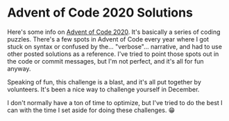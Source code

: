 # Advent of Code 2020 Solutions

Here's some info on [Advent of Code 2020](https://adventofcode.com/2020/about). It's basically a series of coding puzzles. There's a few spots in Advent of Code every year where I got stuck on syntax or confused by the... "verbose"... narrative, and had to use other posted solutions as a reference. I've tried to point those spots out in the code or commit messages, but I'm not perfect, and it's all for fun anyway.

Speaking of fun, this challenge is a blast, and it's all put together by volunteers. It's been a nice way to challenge yourself in December.

I don't normally have a ton of time to optimize, but I've tried to do the best I can with the time I set aside for doing these challenges. 😁
